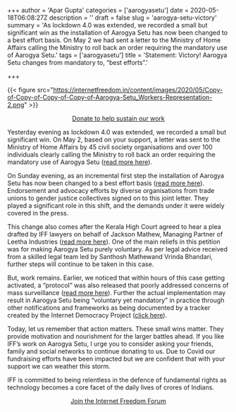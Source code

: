 +++
author = 'Apar Gupta'
categories = ['aarogyasetu']
date = 2020-05-18T06:08:27Z
description = ''
draft = false
slug = 'aarogya-setu-victory'
summary = 'As lockdown 4.0 was extended, we recorded a small but significant win as the installation of Aarogya Setu has now been changed to a best effort basis. On May 2 we had sent a letter to the Ministry of Home Affairs calling the Ministry to roll back an order requiring the mandatory use of Aarogya Setu.'
tags = ['aarogyasetu']
title = 'Statement: Victory! Aarogya Setu changes from mandatory to, “best efforts”.'

+++


{{< figure src="https://internetfreedom.in/content/images/2020/05/Copy-of-Copy-of-Copy-of-Copy-of-Aarogya-Setu_Workers-Representation-2.png" >}}

<div style="text-align:center;">
    <a href="https://internetfreedom.in/donate/" class="button">Donate to help sustain our work</a>
</div>

Yesterday evening as lockdown 4.0 was extended, we recorded a small but significant win. On May 2, based on your support, a letter was sent to the Ministry of Home Affairs by 45 civil society organisations and over 100 individuals clearly calling the Ministry to roll back an order requiring the mandatory use of Aarogya Setu ([read more here](https://internetfreedom.in/45-organizations-and-105-prominent-individuals-push-back-against-the-coercion-of-aarogya-setu/)).

On Sunday evening, as an incremental first step the installation of Aarogya Setu has now been changed to a best effort basis ([read more here](https://www.livelaw.in/top-stories/aarogya-setu-mha-dilutes-mandatory-imposition-156921)). Endorsement and advocacy efforts by diverse organisations from trade unions to gender justice collectives signed on to this joint letter. They played a significant role in this shift, and the demands under it were widely covered in the press.

This change also comes after the Kerala High Court agreed to hear a plea drafted by IFF lawyers on behalf of Jackson Mathew, Managing Partner of Leetha Industries ([read more here](https://internetfreedom.in/kerala-hc-hears-challenges-against-mandatory-imposition-of-aarogya-setu/)). One of the main reliefs in this petition was for making Aarogya Setu purely voluntary. As per legal advice received from a skilled legal team led by Santhosh Mathewand Vrinda Bhandari, further steps will continue to be taken in this case.

But, work remains. Earlier, we noticed that within hours of this case getting activated, a “protocol” was also released that poorly addressed concerns of mass surveillance ([read more here](https://internetfreedom.in/we-studied-the-protocol-and-no-this-doesnt-sufficiently-protect-your-privacy/)). Further the actual implementation may result in Aarogya Setu being “voluntary yet mandatory” in practice through other notifications and frameworks as being documented by a tracker created by the Internet Democracy Project ([click here](https://internetdemocracy.in/2020/05/aarogya-setu-tracker/)).

Today, let us remember that action matters. These small wins matter. They provide motivation and nourishment for the larger battles ahead. If you like IFF’s work on Aarogya Setu, I urge you to consider asking your friends, family and social networks to continue donating to us. Due to Covid our fundraising efforts have been impacted but we are confident that with your support we can weather this storm.

IFF is committed to being relentless in the defence of fundamental rights as technology becomes a core facet of the daily lives of crores of Indians.

<div style="text-align:center;">
    <a href="https://forum.internetfreedom.in/" class="button">Join the Internet Freedom Forum</a>
</div>

